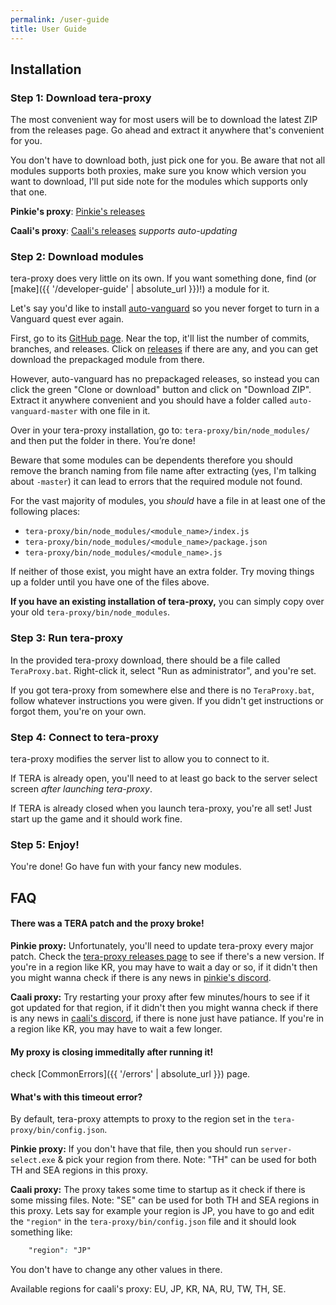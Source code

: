```yaml
---
permalink: /user-guide
title: User Guide
---
```


## Installation

### Step 1: Download tera-proxy

The most convenient way for most users will be to download the latest ZIP from the releases page. Go ahead and extract it anywhere that's convenient for you.

You don't have to download both, just pick one for you. Be aware that not all modules supports both proxies, make sure you know which version you want to download, I'll put side note for the modules which supports only that one.

**Pinkie's proxy**: [Pinkie's releases](https://github.com/tera-proxy/tera-proxy/releases)

**Caali's proxy**: [Caali's releases](https://github.com/caali-hackerman/tera-proxy/releases) *supports auto-updating*

### Step 2: Download modules

tera-proxy does very little on its own. If you want something done, find (or [make]({{ '/developer-guide' | absolute_url }})!) a module for it.

Let's say you'd like to install [auto-vanguard](https://github.com/tera-mods/auto-vanguard) so you never forget to turn in a Vanguard quest ever again.

First, go to its [GitHub page](https://github.com/tera-mods/auto-vanguard). Near the top, it'll list the number of commits, branches, and releases. Click on [releases](https://github.com/tera-mods/auto-vanguard/releases) if there are any, and you can get download the prepackaged module from there.

However, auto-vanguard has no prepackaged releases, so instead you can click the green "Clone or download" button and click on "Download ZIP". Extract it anywhere convenient and you should have a folder called `auto-vanguard-master` with one file in it.

Over in your tera-proxy installation, go to: `tera-proxy/bin/node_modules/` and then put the folder in there. You’re done!

Beware that some modules can be dependents therefore you should remove the branch naming from file name after extracting (yes, I'm talking about `-master`) it can lead to errors that the required module not found.

For the vast majority of modules, you *should* have a file in at least one of the following places:

- `tera-proxy/bin/node_modules/<module_name>/index.js`
- `tera-proxy/bin/node_modules/<module_name>/package.json`
- `tera-proxy/bin/node_modules/<module_name>.js`

If neither of those exist, you might have an extra folder. Try moving things up a folder until you have one of the files above.

**If you have an existing installation of tera-proxy,** you can simply copy over your old `tera-proxy/bin/node_modules`.

### Step 3: Run tera-proxy

In the provided tera-proxy download, there should be a file called `TeraProxy.bat`. Right-click it, select "Run as administrator", and you're set.

If you got tera-proxy from somewhere else and there is no `TeraProxy.bat`, follow whatever instructions you were given. If you didn't get instructions or forgot them, you're on your own.

### Step 4: Connect to tera-proxy

tera-proxy modifies the server list to allow you to connect to it.

If TERA is already open, you'll need to at least go back to the server select screen *after launching tera-proxy*.

If TERA is already closed when you launch tera-proxy, you're all set! Just start up the game and it should work fine.

### Step 5: Enjoy!

You're done! Go have fun with your fancy new modules.

## FAQ

#### There was a TERA patch and the proxy broke!

**Pinkie proxy:** 
Unfortunately, you'll need to update tera-proxy every major patch. Check the [tera-proxy releases page](https://github.com/tera-proxy/tera-proxy/releases) to see if there's a new version. If you're in a region like KR, you may have to wait a day or so, if it didn't then you might wanna check if there is any news in [pinkie's discord](https://discord.gg/RR9zf85).

**Caali proxy:**
Try restarting your proxy after few minutes/hours to see if it got updated for that region, if it didn't then you might wanna check if there is any news in [caali's discord](https://discord.gg/dUNDDtw), if there is none just have patiance. If you're in a region like KR, you may have to wait a few longer.

#### My proxy is closing immeditally after running it!

check [CommonErrors]({{ '/errors' | absolute_url }}) page.

#### What's with this timeout error?

By default, tera-proxy attempts to proxy to the region set in the `tera-proxy/bin/config.json`.

**Pinkie proxy:** 
If you don't have that file, then you should run `server-select.exe` & pick your region from there. Note: "TH" can be used for both TH and SEA regions in this proxy.

**Caali proxy:**
The proxy takes some time to startup as it check if there is some missing files.
Note: "SE" can be used for both TH and SEA regions in this proxy.
Lets say for example your region is JP, you have to go and edit the `"region"` in the `tera-proxy/bin/config.json` file and it should look something like:

```css
	"region": "JP"
```

You don't have to change any other values in there.

Available regions for caali's proxy: EU, JP, KR, NA, RU, TW, TH, SE.

